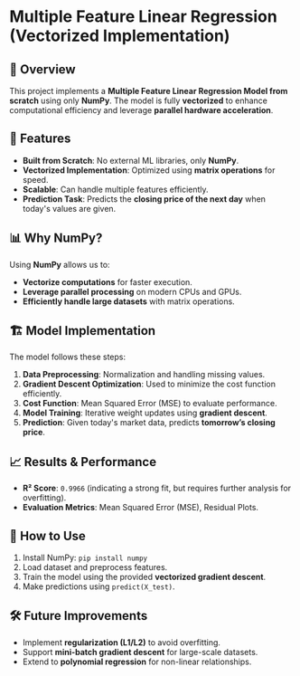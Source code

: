 # Multiple Feature Linear Regression (Vectorized Implementation)

## 📌 Overview
This project implements a **Multiple Feature Linear Regression Model from scratch** using only **NumPy**. The model is fully **vectorized** to enhance computational efficiency and leverage **parallel hardware acceleration**.

## 🚀 Features
- **Built from Scratch**: No external ML libraries, only **NumPy**.
- **Vectorized Implementation**: Optimized using **matrix operations** for speed.
- **Scalable**: Can handle multiple features efficiently.
- **Prediction Task**: Predicts the **closing price of the next day** when today's values are given.

## 📊 Why NumPy?
Using **NumPy** allows us to:
- **Vectorize computations** for faster execution.
- **Leverage parallel processing** on modern CPUs and GPUs.
- **Efficiently handle large datasets** with matrix operations.

## 🏗️ Model Implementation
The model follows these steps:
1. **Data Preprocessing**: Normalization and handling missing values.
2. **Gradient Descent Optimization**: Used to minimize the cost function efficiently.
3. **Cost Function**: Mean Squared Error (MSE) to evaluate performance.
4. **Model Training**: Iterative weight updates using **gradient descent**.
5. **Prediction**: Given today's market data, predicts **tomorrow’s closing price**.

## 📈 Results & Performance
- **R² Score**: `0.9966` (indicating a strong fit, but requires further analysis for overfitting).
- **Evaluation Metrics**: Mean Squared Error (MSE), Residual Plots.

## 🔧 How to Use
1. Install NumPy: `pip install numpy`
2. Load dataset and preprocess features.
3. Train the model using the provided **vectorized gradient descent**.
4. Make predictions using `predict(X_test)`.

## 🛠️ Future Improvements
- Implement **regularization (L1/L2)** to avoid overfitting.
- Support **mini-batch gradient descent** for large-scale datasets.
- Extend to **polynomial regression** for non-linear relationships.

